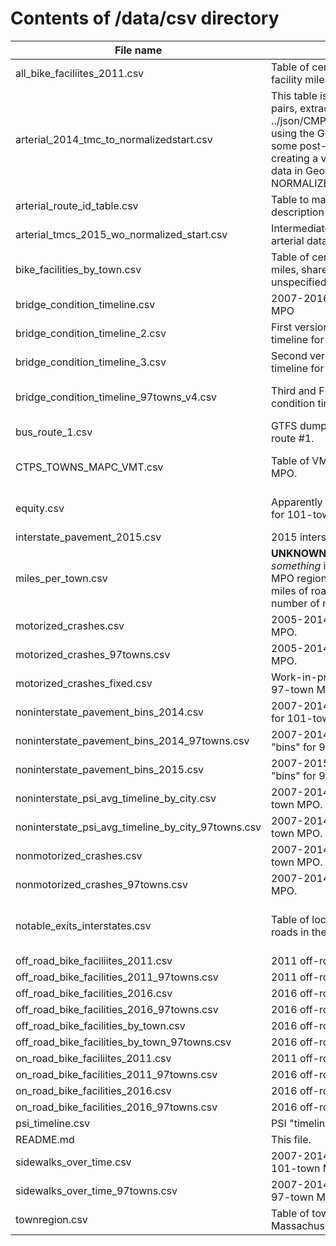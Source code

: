 # Contents of /data/csv directory

File name | Description | Notes
----------|-------------|------
all_bike_faciliites_2011.csv | Table of centerline miles, and on- and off-road bike facility miles, by town, in 2011. | 
arterial_2014_tmc_to_normalizedstart.csv | This table is a list of (TMC,NORMALIZEDSTART) pairs, extracted from ../json/CMP_2014_ART_ROUTES_EXT_MPO.geo.json using the Google Chrome developer console and some post-processing with Vim. It is a step towards creating a version of the 2015 arterial performance data in GeoJSON format that includes NORMALIZEDSTART (and RTE_NAME_ID) attributes. | Probably no longer needed.
arterial_route_id_table.csv | Table to map CMP route ID (RID) to textual route description (ROUTE) | 
arterial_tmcs_2015_wo_normalized_start.csv | Intermediate work product for bringing in 2015 arterial data. | __To be deleted.__
bike_facilities_by_town.csv | Table of centerline miles, bike lane miles, cycle track miles, shared use path miles, etc., by town for unspecified year. | Not clear if currently used.
bridge_condition_timeline.csv | 2007-2016 bridge condition timeline for 101-town MPO | | 
bridge_condition_timeline_2.csv | First version of 2007-2016 bridge condition timeline for 97-town MPO. | No longer used. Can be deleted.
bridge_condition_timeline_3.csv | Second version of 2007-2016 bridge condition timeline for 97-town MPO. | No longer used. Can be deleted.
bridge_condition_timeline_97towns_v4.csv | Third and FINAL version of 2007-2016 bridge condition timeline for 97-town MPO. | Used in 97-town dashboard.
bus_route_1.csv | GTFS dump of route and schedule info for MBTA Bus route #1.| __Unsed. Can be deleted.__ |
CTPS_TOWNS_MAPC_VMT.csv | Table of VMT and emissions data for 101-town MPO. | __Data is out of date. Unused. Can be deleted. |
equity.csv | Apparently a table of TIP projects in equity regions for 101-town MPO from unspecified date. | __Obsolete. Undocumented. Can be deleted.__|
interstate_pavement_2015.csv | 2015 interstate pavement condition data | |
miles_per_town.csv | __UNKNOWN__: Appears to be number of miles of _something_ in each of the towns in the 101-town MPO region, where _something_ might be number of miles of roads, number of miles of bike facilities, number of miles of sidewalks, or something else. | __Undocumented. Unused. Can be deleted.__ |
motorized_crashes.csv | 2005-2014 motorized crash data for 101-town MPO. |  |
motorized_crashes_97towns.csv | 2005-2014 motorized crash data for 97-town MPO. | |
motorized_crashes_fixed.csv | Work-in-progress towards motorized crash data for 97-town MPO. | No longer used. Can be deleted. |
noninterstate_pavement_bins_2014.csv | 2007-2014 interstate pavement condition "bins" for 101-town MPO. | |
noninterstate_pavement_bins_2014_97towns.csv | 2007-2014 non-interstate pavement condition "bins" for 97-town MPO. | |
noninterstate_pavement_bins_2015.csv | 2007-2015 non-interstate pavement condition "bins" for 97-town MPO. | |
noninterstate_psi_avg_timeline_by_city.csv | 2007-2014 average PSI timeline for towns in 101-town MPO. | |
noninterstate_psi_avg_timeline_by_city_97towns.csv | 2007-2014 average PSI timeline for towns in 97-town MPO. | |
nonmotorized_crashes.csv | 2007-2014 non-motorized crash data for 101-town MPO. | |
nonmotorized_crashes_97towns.csv | 2007-2014 non-motorized crash data for 97-town MPO. | |
notable_exits_interstates.csv | Table of locations of "notable" exits on interstate roads in the MPO area. | Used in interstate pavement condition page. |
off_road_bike_faciliites_2011.csv | 2011 off-road bike facility data for 101-town MPO. | |
off_road_bike_facilities_2011_97towns.csv | 2011 off-road bike facility data for 97-town MPO. | |
off_road_bike_facilities_2016.csv | 2016 off-road bike facility data for 101-town MPO. | |
off_road_bike_facilities_2016_97towns.csv | 2016 off-road bike facility data for 97-town MPO. | |
off_road_bike_facilities_by_town.csv | 2016 off-road bike facility data for 101-town MPO. | |
off_road_bike_facilities_by_town_97towns.csv | 2016 off-road bike facility data for 97-town MPO. | |
on_road_bike_faciliites_2011.csv | 2011 off-road bike facility data for 101-town MPO. | |
on_road_bike_facilities_2011_97towns.csv | 2016 off-road bike facility data for 101-town MPO. | |
on_road_bike_facilities_2016.csv | 2016 off-road bike facility data for 101-town MPO. | |
on_road_bike_facilities_2016_97towns.csv | 2016 off-road bike facility data for 97-town MPO. | |
psi_timeline.csv | PSI "timeline" for interstates | |
README.md | This file. | 
sidewalks_over_time.csv | 2007-2014 sidewalk-coverage-over-time data for 101-town MPO. | |
sidewalks_over_time_97towns.csv | 2007-2014 sidewalk-coverage-over-time data for 97-town MPO. | |
townregion.csv | Table of town name and town_id for all 351 towns in Massachusetts. | Apparently unused. 
